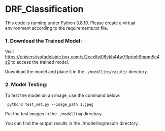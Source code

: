 # DRF_Classification

This code is running under Python 3.8.19. Please create a virtual environment according to the requirements.txt file.

### 1. Download the Trained Model:

Visit https://universityofadelaide.box.com/s/2ecx8vj06vkh44w7flprtnh9mpm5c4z2 to access the trained model.

Download the model and place it in the `./modelling/result/` directory.

### 2. Model Testing:

To test the model on an image, use the command below:
```
 python3 test_net.py --image_path 1.jpeg
```
Put the test images in the `./modelling` directory.

You can find the output results in the ./modelling/result/ directory.

